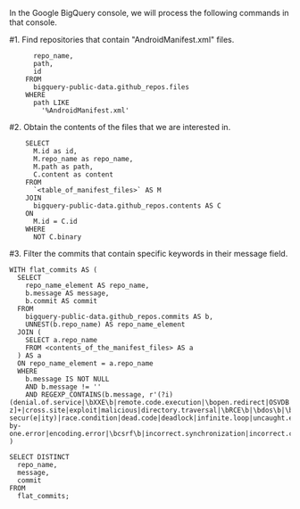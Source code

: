 In the Google BigQuery console, we will process the following commands in that console. 

#1. Find repositories that contain "AndroidManifest.xml" files.
```SELECT
      repo_name,
      path,
      id
    FROM
      bigquery-public-data.github_repos.files
    WHERE
      path LIKE
        '%AndroidManifest.xml'
```

#2. Obtain the contents of the files that we are interested in.
```
    SELECT
      M.id as id,
      M.repo_name as repo_name,
      M.path as path,
      C.content as content
    FROM
      `<table_of_manifest_files>` AS M
    JOIN
      bigquery-public-data.github_repos.contents AS C
    ON
      M.id = C.id
    WHERE
      NOT C.binary

```
#3. Filter the commits that contain specific keywords in their message field.
```
WITH flat_commits AS (
  SELECT 
    repo_name_element AS repo_name,
    b.message AS message,
    b.commit AS commit
  FROM 
    bigquery-public-data.github_repos.commits AS b,
    UNNEST(b.repo_name) AS repo_name_element
  JOIN (
    SELECT a.repo_name
    FROM <contents_of_the_manifest_files> AS a
  ) AS a
  ON repo_name_element = a.repo_name
  WHERE 
    b.message IS NOT NULL 
    AND b.message != ''
    AND REGEXP_CONTAINS(b.message, r'(?i)(denial.of.service|\bXXE\b|remote.code.execution|\bopen.redirect|OSVDB|\bvuln|\bCVE\b|\bCWE\b|\bXSS\b|\bReDoS\b|\bNVD\b|x−frame−options|vulner[a-z]+|cross.site|exploit|malicious|directory.traversal|\bRCE\b|\bdos\b|\bDoS\b|\bXSRF\b|\bCSRF\b|\bXSS\b|clickjack|session.fixation|hijack|\badvisory|\binsecure|\bcross−origin\b|unauthori[z|s]ed|infinite.loop|authenticat(?:e|ed|ion)|\b(in)?secur(e|ity)|race.condition|dead.code|deadlock|infinite.loop|uncaught.exception|divide.by.zero|null.pointer.dereference|double.free|buffer.overflow|sql.injection|off-by-one.error|encoding.error|\bcsrf\b|incorrect.synchronization|incorrect.calculation|trapdoor|deserialization.of.untrusted.data|leftover.debug.code|missing.handler)')
)

SELECT DISTINCT
  repo_name, 
  message, 
  commit
FROM 
  flat_commits;
```

